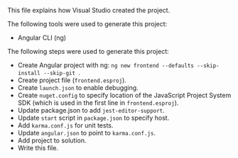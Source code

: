 This file explains how Visual Studio created the project.

The following tools were used to generate this project:
- Angular CLI (ng)

The following steps were used to generate this project:
- Create Angular project with ng: `ng new frontend --defaults --skip-install --skip-git `.
- Create project file (`frontend.esproj`).
- Create `launch.json` to enable debugging.
- Create `nuget.config` to specify location of the JavaScript Project System SDK (which is used in the first line in `frontend.esproj`).
- Update package.json to add `jest-editor-support`.
- Update `start` script in `package.json` to specify host.
- Add `karma.conf.js` for unit tests.
- Update `angular.json` to point to `karma.conf.js`.
- Add project to solution.
- Write this file.
